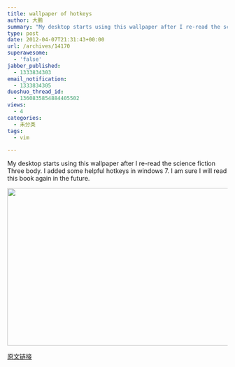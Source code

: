 ```yaml
---
title: wallpaper of hotkeys
author: 大鹏
summary: "My desktop starts using this wallpaper after I re-read the science fiction Three body. I added some helpful hotkeys in windows 7. I am sure I will read this book again in the future."
type: post
date: 2012-04-07T21:31:43+00:00
url: /archives/14170
superawesome:
  - 'false'
jabber_published:
  - 1333834303
email_notification:
  - 1333834305
duoshuo_thread_id:
  - 1360835854884405502
views:
  - 4
categories:
  - 未分类
tags:
  - vim

---
```

My desktop starts using this wallpaper after I re-read the science fiction Three body. I added some helpful hotkeys in windows 7. I am sure I will read this book again in the future.

<img class="alignnone" title="wallpaper" src="https://k1tzgw.blu.livefilestore.com/y1pCyfuj8EAD_ReXL--aPBDVb7VjHiHa0a8fr9vuw5cuxlaGehv9Z3XzsrS0_2SV8ZMzAcUAHj21_yGmRxj5mNZoF2dgnRbctKf/20120407_wallpaper.jpg" alt="" width="640" height="360" />

[原文链接](http://dapengde.com/archives/14170)

